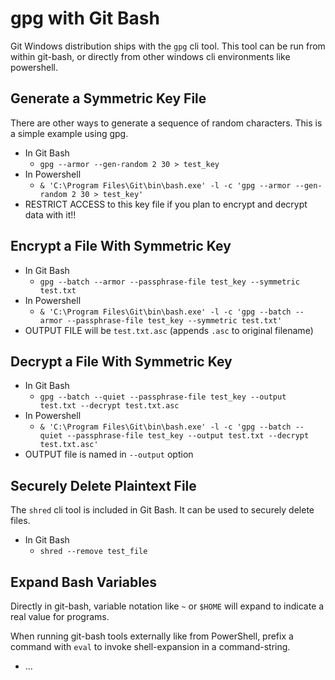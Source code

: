 # gpg with Git Bash

Git Windows distribution ships with the `gpg` cli tool. 
This tool can be run from within git-bash, or directly from other windows cli environments like powershell.

## Generate a Symmetric Key File

There are other ways to generate a sequence of random characters. This is a simple example using gpg.

* In Git Bash
  *  `gpg --armor --gen-random 2 30 > test_key`
* In Powershell
  * `& 'C:\Program Files\Git\bin\bash.exe' -l -c 'gpg --armor --gen-random 2 30 > test_key'`
* RESTRICT ACCESS to this key file if you plan to encrypt and decrypt data with it!!

## Encrypt a File With Symmetric Key

* In Git Bash
  * `gpg --batch --armor --passphrase-file test_key --symmetric test.txt`
* In Powershell
  * `& 'C:\Program Files\Git\bin\bash.exe' -l -c 'gpg --batch --armor --passphrase-file test_key --symmetric test.txt'`
* OUTPUT FILE will be `test.txt.asc` (appends `.asc` to original filename)

## Decrypt a File With Symmetric Key

* In Git Bash
  * `gpg --batch --quiet --passphrase-file test_key --output test.txt --decrypt test.txt.asc`
* In Powershell
  * `& 'C:\Program Files\Git\bin\bash.exe' -l -c 'gpg --batch --quiet --passphrase-file test_key --output test.txt --decrypt test.txt.asc'`
* OUTPUT file is named in `--output` option

## Securely Delete Plaintext File

The `shred` cli tool is included in Git Bash. It can be used to securely delete files.

* In Git Bash
  * `shred --remove test_file`

## Expand Bash Variables

Directly in git-bash, variable notation like `~` or `$HOME` will expand
to indicate a real value for programs.

When running git-bash tools externally like from PowerShell, prefix a command with `eval`
to invoke shell-expansion in a command-string.

* ...
